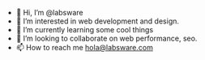 - 👋 Hi, I’m @labsware
- 👀 I’m interested in web development and design.
- 🌱 I’m currently learning some cool things
- 💞️ I’m looking to collaborate on web performance, seo.
- 📫 How to reach me hola@labsware.com

<!---
labsware/labsware is a ✨ special ✨ repository because its `README.md` (this file) appears on your GitHub profile.
You can click the Preview link to take a look at your changes.
--->
